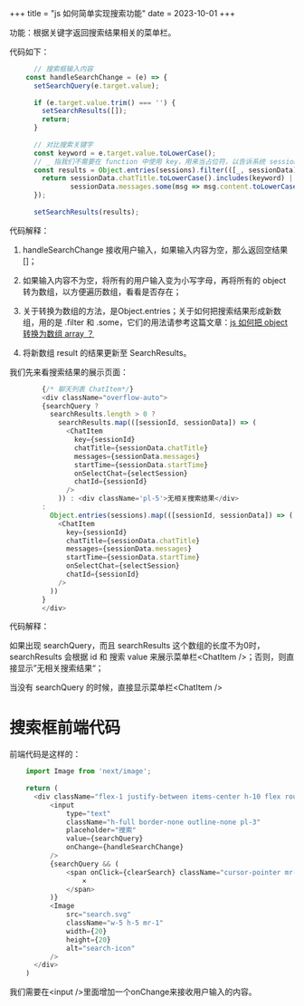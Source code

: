 +++
title = "js 如何简单实现搜索功能"
date = 2023-10-01
+++

功能：根据关键字返回搜索结果相关的菜单栏。

代码如下：

```javascript
      // 搜索框输入内容
    const handleSearchChange = (e) => {
      setSearchQuery(e.target.value);
  
      if (e.target.value.trim() === '') {
        setSearchResults([]);
        return;
      }
  
      // 对比搜索关键字
      const keyword = e.target.value.toLowerCase();
      // _ 指我们不需要在 function 中使用 key，用来当占位符，以告诉系统 sessionData 是 value
      const results = Object.entries(sessions).filter(([_, sessionData]) => {
        return sessionData.chatTitle.toLowerCase().includes(keyword) ||
               sessionData.messages.some(msg => msg.content.toLowerCase().includes(keyword));
      });
      
      setSearchResults(results);
```

代码解释：

1. handleSearchChange 接收用户输入，如果输入内容为空，那么返回空结果[]；

2. 如果输入内容不为空，将所有的用户输入变为小写字母，再将所有的 object 转为数组，以方便遍历数组，看看是否存在；

3. 关于转换为数组的方法，是Object.entries；关于如何把搜索结果形成新数组，用的是 .filter 和 .some，它们的用法请参考这篇文章：[js 如何把 object 转换为数组 array ？](@/blog/object-to-array.md)

4. 将新数组 result 的结果更新至 SearchResults。

我们先来看搜索结果的展示页面：

```javascript
        {/* 聊天列表 ChatItem*/}
        <div className="overflow-auto">
        {searchQuery ? 
          searchResults.length > 0 ? 
            searchResults.map(([sessionId, sessionData]) => (
              <ChatItem 
                key={sessionId} 
                chatTitle={sessionData.chatTitle} 
                messages={sessionData.messages} 
                startTime={sessionData.startTime}
                onSelectChat={selectSession}
                chatId={sessionId}
              />
            )) : <div className='pl-5'>无相关搜索结果</div>
        :
          Object.entries(sessions).map(([sessionId, sessionData]) => (
            <ChatItem 
              key={sessionId} 
              chatTitle={sessionData.chatTitle} 
              messages={sessionData.messages} 
              startTime={sessionData.startTime}
              onSelectChat={selectSession}
              chatId={sessionId}
            />
          ))
        }
        </div>
```

代码解释：

如果出现 searchQuery，而且 searchResults 这个数组的长度不为0时，searchResults 会根据 id 和 搜索 value 来展示菜单栏\<ChatItem />；否则，则直接显示”无相关搜索结果“；

当没有 searchQuery 的时候，直接显示菜单栏\<ChatItem />

# 搜索框前端代码

前端代码是这样的：

```javascript
    import Image from 'next/image';
    
    return (
      <div className="flex-1 justify-between items-center h-10 flex rounded-lg border">
          <input 
              type="text"
              className="h-full border-none outline-none pl-3" 
              placeholder="搜索"
              value={searchQuery}
              onChange={handleSearchChange}
          />
          {searchQuery && (
              <span onClick={clearSearch} className="cursor-pointer mr-1">
                  ×
              </span>
          )}
          <Image 
              src="search.svg"
              className="w-5 h-5 mr-1" 
              width={20}
              height={20}
              alt="search-icon" 
          />
      </div>  
    )
```

我们需要在\<input />里面增加一个onChange来接收用户输入的内容。




